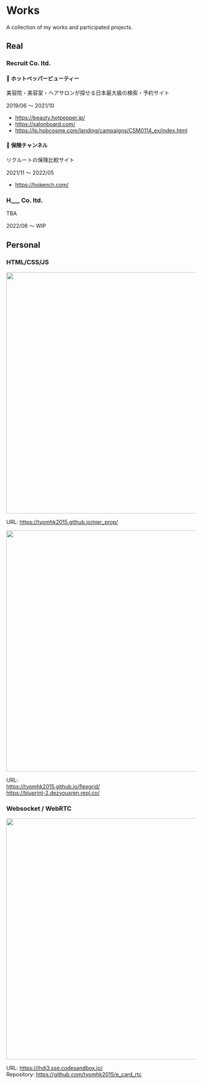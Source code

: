 # Works

A collection of my works and participated projects.

## Real
### Recruit Co. ltd.

#### 🏁 ホットペッパービューティー

美容院・美容室・ヘアサロンが探せる日本最大級の検索・予約サイト

2019/06 〜 2021/10

* <a href="https://beauty.hotpepper.jp/">https://beauty.hotpepper.jp/</a>
* <a href="https://salonboard.com/">https://salonboard.com/</a>
* <a href="https://lp.hpbcosme.com/landing/campaigns/CSM0114_ex/index.html">https://lp.hpbcosme.com/landing/campaigns/CSM0114_ex/index.html</a>


#### 🏁 保険チャンネル

リクルートの保険比較サイト

2021/11 〜 2022/05

* <a href="https://hokench.com/">https://hokench.com/</a>


### H___ Co. ltd.

TBA

2022/06 〜 WIP


## Personal
### HTML/CSS/JS

<img src="https://user-images.githubusercontent.com/35278730/171186823-ae7a96bd-6ced-48f6-b5f9-60124c4c074c.png" width="640" />

URL: <a href="https://tyomhk2015.github.io/nier_prop/">https://tyomhk2015.github.io/nier_prop/</a>

<img src="https://user-images.githubusercontent.com/35278730/172380733-8afc76f2-605a-416b-87d9-b723393e8e9f.png" width="640" />

URL:<br>
<a href="https://tyomhk2015.github.io/flexgrid/">https://tyomhk2015.github.io/flexgrid/</a><br>
<a href="https://bluprint-2.dezvousren.repl.co/">https://bluprint-2.dezvousren.repl.co/</a>



### Websocket / WebRTC

<img src="https://user-images.githubusercontent.com/35278730/171186991-a12a96c2-bf86-4441-9d86-52aa28c67fd7.png" width="640" />

URL: <a href="https://ihdi3.sse.codesandbox.io/">https://ihdi3.sse.codesandbox.io/</a><br>
Repository: <a href="https://github.com/tyomhk2015/e_card_rtc">https://github.com/tyomhk2015/e_card_rtc</a>

